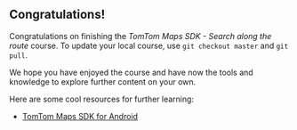 ## Congratulations!

Congratulations on finishing the *TomTom Maps SDK - Search along the route* course. To update your local course, use `git checkout master` and `git pull`.

We hope you have enjoyed the course and have now the tools and knowledge to explore further content on your own.

Here are some cool resources for further learning:

- [TomTom Maps SDK for Android](https://developer.tomtom.com/maps-android-sdk/downloads)
